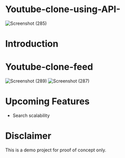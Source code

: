 # Youtube-clone-using-API-
![Screenshot (285)](https://user-images.githubusercontent.com/72680556/188513892-41d062b4-c262-471a-8f90-96e3854c06ea.png)

# Introduction

# Youtube-clone-feed
![Screenshot (289)](https://user-images.githubusercontent.com/72680556/188513879-eafac119-cd02-4776-9fc9-0eebc7c5e071.png)
![Screenshot (287)](https://user-images.githubusercontent.com/72680556/188513876-baf7dc52-4696-4550-b434-f09ead8cbc0a.png)

# Upcoming Features
- Search scalability

# Disclaimer
This is a demo project for proof of concept only.
